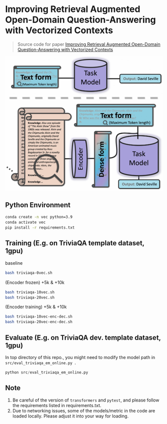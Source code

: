 # Improving Retrieval Augmented Open-Domain Question-Answering with Vectorized Contexts
> Source code for paper [Improving Retrieval Augmented Open-Domain Question-Answering with Vectorized Contexts](https://arxiv.org/abs/2404.02022)

![a](figs/overall_2.jpg)

## Python Environment
```bash
conda create -n vec python=3.9
conda activate vec
pip install -r requirements.txt
```

## Training (E.g. on TriviaQA template dataset, 1gpu)
baseline
```bash
bash triviaqa-0vec.sh
```

(Encoder frozen) +5k & +10k
```bash
bash triviaqa-10vec.sh
bash triviaqa-20vec.sh
```

(Encoder training) +5k & +10k
```bash
bash triviaqa-10vec-enc-dec.sh
bash triviaqa-20vec-enc-dec.sh
```

## Evaluate (E.g. on TriviaQA dev. template dataset, 1gpu)
In top directory of this repo., you might need to modify the model path in `src/eval_triviaqa_em_online.py `.
```python
python src/eval_triviaqa_em_online.py 
```

## Note
1. Be careful of the version of `transformers` and `pytest`, and please follow the requirements listed in requirements.txt. 
2. Due to networking issues, some of the models/metric in the code are loaded locally. Please adjust it into your way for loading.